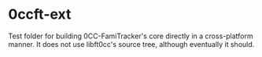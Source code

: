 # 0ccft-ext

Test folder for building 0CC-FamiTracker's core directly in a cross-platform
manner. It does not use libft0cc's source tree, although eventually it should.

